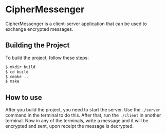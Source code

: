 # CipherMessenger

CipherMessenger is a client-server application that can be used to exchange encrypted messages.

## Building the Project

To build the project, follow these steps:

```bash
$ mkdir build
$ cd build
$ cmake ..
$ make
```

## How to use

After you build the project, you need to start the server. Use the `./server` command in the terminal to do this. After that, run the `./client` in another terminal. Now in any of the terminals, write a message and it will be encrypted and sent, upon receipt the message is decrypted.